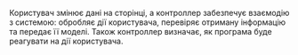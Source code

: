 Користувач змінює дані на сторінці, а контроллер забезпечує взаємодію з системою: 
обробляє дії користувача, перевіряє отриману інформацію та передає її моделі.
Також контроллер визначає, як програма буде реагувати на дії користувача.
